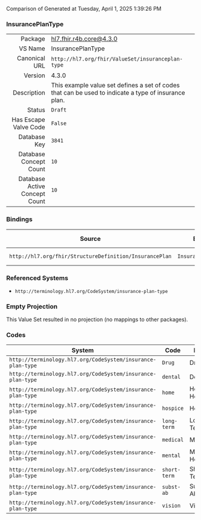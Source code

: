 Comparison of 
Generated at Tuesday, April 1, 2025 1:39:26 PM

### InsurancePlanType

|      |     |
| ---: | --- |
| Package | hl7.fhir.r4b.core@4.3.0 |
| VS Name | InsurancePlanType |
| Canonical URL | `http://hl7.org/fhir/ValueSet/insuranceplan-type` |
| Version | 4.3.0 |
| Description | This example value set defines a set of codes that can be used to indicate a type of insurance plan. |
| Status | `Draft` |
| Has Escape Valve Code | `False` |
| Database Key | `3841` |
| Database Concept Count | `10` |
| Database Active Concept Count | `10` |
### Bindings

| Source | Element | Binding | Strength | Element Short |
| ------ | ------- | ------- | -------- | ------------- |
| `http://hl7.org/fhir/StructureDefinition/InsurancePlan` | `InsurancePlan.type` | `http://hl7.org/fhir/ValueSet/insuranceplan-type` | `Example` | Kind of product |

### Referenced Systems

* `http://terminology.hl7.org/CodeSystem/insurance-plan-type`
### Empty Projection

This Value Set resulted in no projection (no mappings to other packages).

### Codes

| System | Code | Display |
| ------ | ---- | ------- |
| `http://terminology.hl7.org/CodeSystem/insurance-plan-type` | `Drug` | Drug |
| `http://terminology.hl7.org/CodeSystem/insurance-plan-type` | `dental` | Dental |
| `http://terminology.hl7.org/CodeSystem/insurance-plan-type` | `home` | Home Health |
| `http://terminology.hl7.org/CodeSystem/insurance-plan-type` | `hospice` | Hospice |
| `http://terminology.hl7.org/CodeSystem/insurance-plan-type` | `long-term` | Long Term Care |
| `http://terminology.hl7.org/CodeSystem/insurance-plan-type` | `medical` | Medical |
| `http://terminology.hl7.org/CodeSystem/insurance-plan-type` | `mental` | Mental Health |
| `http://terminology.hl7.org/CodeSystem/insurance-plan-type` | `short-term` | Short Term |
| `http://terminology.hl7.org/CodeSystem/insurance-plan-type` | `subst-ab` | Substance Abuse |
| `http://terminology.hl7.org/CodeSystem/insurance-plan-type` | `vision` | Vision |
